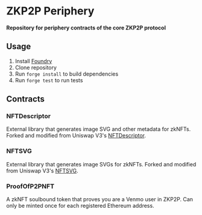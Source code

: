 # ZKP2P Periphery

**Repository for periphery contracts of the core ZKP2P protocol**

## Usage
1. Install [Foundry](https://book.getfoundry.sh/getting-started/installation)
2. Clone repository
3. Run `forge install` to build dependencies
4. Run `forge test` to run tests

## Contracts

### NFTDescriptor
External library that generates image SVG and other metadata for zkNFTs. Forked and modified from Uniswap V3's [NFTDescriptor](https://github.com/Uniswap/v3-periphery/blob/main/contracts/libraries/NFTDescriptor.sol).

### NFTSVG
External library that generates image SVGs for zkNFTs. Forked and modified from Uniswap V3's [NFTSVG](https://github.com/Uniswap/v3-periphery/blob/main/contracts/libraries/NFTSVG.sol).

### ProofOfP2PNFT
A zkNFT soulbound token that proves you are a Venmo user in ZKP2P. Can only be minted once for each registered Ethereum address.

